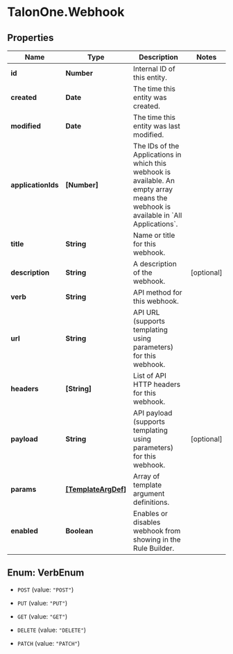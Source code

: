 # TalonOne.Webhook

## Properties

Name | Type | Description | Notes
------------ | ------------- | ------------- | -------------
**id** | **Number** | Internal ID of this entity. | 
**created** | **Date** | The time this entity was created. | 
**modified** | **Date** | The time this entity was last modified. | 
**applicationIds** | **[Number]** | The IDs of the Applications in which this webhook is available. An empty array means the webhook is available in &#x60;All Applications&#x60;.  | 
**title** | **String** | Name or title for this webhook. | 
**description** | **String** | A description of the webhook. | [optional] 
**verb** | **String** | API method for this webhook. | 
**url** | **String** | API URL (supports templating using parameters) for this webhook. | 
**headers** | **[String]** | List of API HTTP headers for this webhook. | 
**payload** | **String** | API payload (supports templating using parameters) for this webhook. | [optional] 
**params** | [**[TemplateArgDef]**](TemplateArgDef.md) | Array of template argument definitions. | 
**enabled** | **Boolean** | Enables or disables webhook from showing in the Rule Builder. | 



## Enum: VerbEnum


* `POST` (value: `"POST"`)

* `PUT` (value: `"PUT"`)

* `GET` (value: `"GET"`)

* `DELETE` (value: `"DELETE"`)

* `PATCH` (value: `"PATCH"`)




